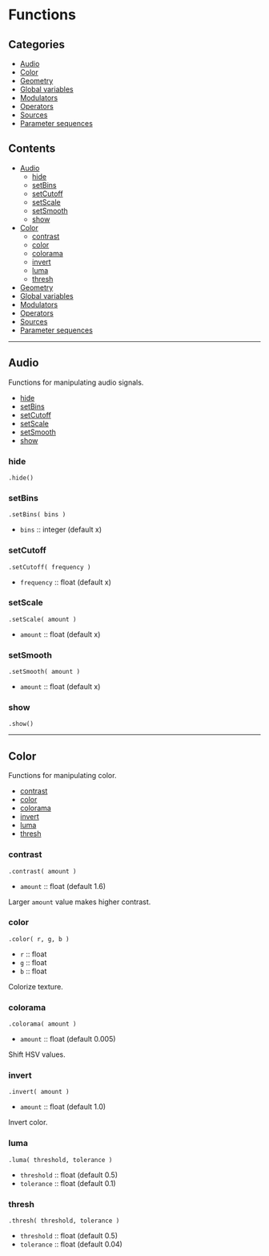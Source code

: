 # Functions

## Categories

- [Audio](#audio)
- [Color](#color)
- [Geometry](#geometry)
- [Global variables](#global-variables)
- [Modulators](#modulators)
- [Operators](#operators)
- [Sources](#sources)
- [Parameter sequences](#parameter-sequences)

## Contents

- [Audio](#audio)
    - [hide](#hide)
    - [setBins](#setbins)
    - [setCutoff](#setcutoff)
    - [setScale](#setScale)
    - [setSmooth](#setSmooth)
    - [show](#show)
- [Color](#color)
    - [contrast](#contrast)
    - [color](#color)
    - [colorama](#colorama)
    - [invert](#invert)
    - [luma](#luma)
    - [thresh](#thresh)
- [Geometry](#geometry)
- [Global variables](#global-variables)
- [Modulators](#modulators)
- [Operators](#operators)
- [Sources](#sources)
- [Parameter sequences](#parameter-sequences)

---

## Audio

Functions for manipulating audio signals.

- [hide](#hide)
- [setBins](#setbins)
- [setCutoff](#setcutoff)
- [setScale](#setScale)
- [setSmooth](#setSmooth)
- [show](#show)

### hide

`.hide()`

### setBins

`.setBins( bins )`

* `bins` :: integer (default x)

### setCutoff

`.setCutoff( frequency )`

* `frequency` :: float (default x)

### setScale

`.setScale( amount )`

* `amount` :: float (default x) 

### setSmooth

`.setSmooth( amount )`

* `amount` :: float (default x)

### show

`.show()`

---

## Color

Functions for manipulating color.

- [contrast](#contrast)
- [color](#color)
- [colorama](#colorama)
- [invert](#invert)
- [luma](#luma)
- [thresh](#thresh)

### contrast

`.contrast( amount )`

* `amount` :: float (default 1.6)

Larger `amount` value makes higher contrast.

### color

`.color( r, g, b )`

* `r` :: float
* `g` :: float
* `b` :: float

Colorize texture.

### colorama

`.colorama( amount )`

* `amount` :: float (default 0.005)

Shift HSV values.

### invert

`.invert( amount )`

* `amount` :: float (default 1.0)

Invert color.

### luma

`.luma( threshold, tolerance )`

* `threshold` :: float (default 0.5)
* `tolerance` :: float (default 0.1)

### thresh

`.thresh( threshold, tolerance )`

* `threshold` :: float (default 0.5)
* `tolerance` :: float (default 0.04)

